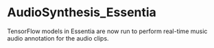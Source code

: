 # AudioSynthesis_Essentia
TensorFlow models in Essentia are now run to perform real-time music audio annotation for the audio clips.
